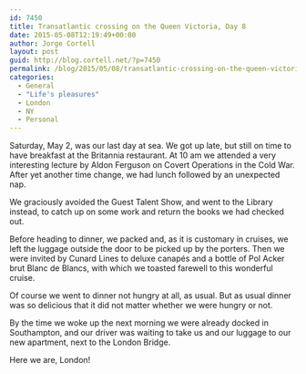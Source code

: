 ```yaml
---
id: 7450
title: Transatlantic crossing on the Queen Victoria, Day 8
date: 2015-05-08T12:19:49+00:00
author: Jorge Cortell
layout: post
guid: http://blog.cortell.net/?p=7450
permalink: /blog/2015/05/08/transatlantic-crossing-on-the-queen-victoria-day-8/
categories:
  - General
  - "Life's pleasures"
  - London
  - NY
  - Personal
---
```

Saturday, May 2, was our last day at sea. We got up late, but still on time to have breakfast at the Britannia restaurant. At 10 am we attended a very interesting lecture by Aldon Ferguson on Covert Operations in the Cold War. After yet another time change, we had lunch followed by an unexpected nap. 

We graciously avoided the Guest Talent Show, and went to the Library instead, to catch up on some work and return the books we had checked out.

Before heading to dinner, we packed and, as it is customary in cruises, we left the luggage outside the door to be picked up by the porters. Then we were invited by Cunard Lines to deluxe canapés and a bottle of Pol Acker brut Blanc de Blancs, with which we toasted farewell to this wonderful cruise.

Of course we went to dinner not hungry at all, as usual. But as usual dinner was so delicious that it did not matter whether we were hungry or not.

By the time we woke up the next morning we were already docked in Southampton, and our driver was waiting to take us and our luggage to our new apartment, next to the London Bridge.

Here we are, London!